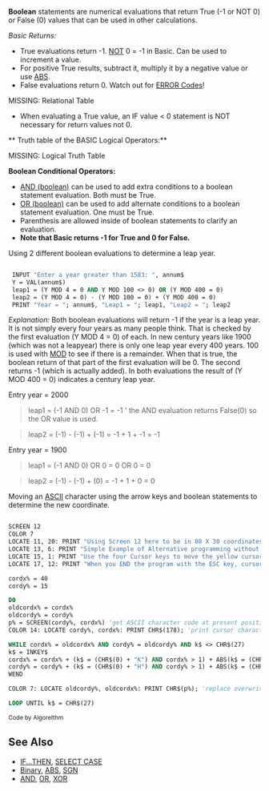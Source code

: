 **Boolean** statements are numerical evaluations that return True (-1 or NOT 0) or False (0) values that can be used in other calculations.

*Basic Returns:*

* True evaluations return -1. [NOT](NOT) 0 = -1 in Basic. Can be used to increment a value.
* For positive True results, subtract it, multiply it by a negative value or use [ABS](ABS).
* False evaluations return 0. Watch out for [ERROR Codes](ERROR-Codes)!

MISSING: Relational Table

* When evaluating a True value, an IF value < 0 statement is NOT necessary for return values not 0.

** Truth table of the BASIC Logical Operators:**

MISSING: Logical Truth Table

**Boolean Conditional Operators:**

* [AND (boolean)](AND-(boolean)) can be used to add extra conditions to a boolean statement evaluation. Both must be True.
* [OR (boolean)](OR-(boolean)) can be used to add alternate conditions to a boolean statement evaluation. One must be True.
* Parenthesis are allowed inside of boolean statements to clarify an evaluation.
* **Note that Basic returns -1 for True and 0 for False.**

Using 2 different boolean evaluations to determine a leap year.

```vb

 INPUT "Enter a year greater than 1583: ", annum$
 Y = VAL(annum$)
 leap1 = (Y MOD 4 = 0 AND Y MOD 100 <> 0) OR (Y MOD 400 = 0)
 leap2 = (Y MOD 4 = 0) - (Y MOD 100 = 0) + (Y MOD 400 = 0)
 PRINT "Year = "; annum$, "Leap1 = "; leap1, "Leap2 = "; leap2 

```

*Explanation:* Both boolean evaluations will return -1 if the year is a leap year. It is not simply every four years as many people think. That is checked by the first evaluation (Y MOD 4 = 0) of each. In new century years like 1900 (which was not a leapyear) there is only one leap year every 400 years. 100 is used with [MOD](MOD) to see if there is a remainder. When that is true, the boolean return of that part of the first evaluation will be 0. The second returns -1 (which is actually added). In both evaluations the result of (Y MOD 400 = 0) indicates a century leap year. 

Entry year = 2000

> leap1 = (-1 AND 0) OR -1 = -1 ' the AND evaluation returns False(0) so the OR value is used.

> leap2 = (-1) - (-1) + (-1) = -1 + 1 + -1 = -1

Entry year = 1900

>  leap1 = (-1 AND 0) OR 0 = 0 OR 0 = 0

>  leap2 = (-1) - (-1) + (0) = -1 + 1 + 0 = 0

Moving an [ASCII](ASCII) character using the arrow keys and boolean statements to determine the new coordinate.

```vb

SCREEN 12
COLOR 7
LOCATE 11, 20: PRINT "Using Screen 12 here to be in 80 X 30 coordinates mode"
LOCATE 13, 6: PRINT "Simple Example of Alternative programming without IF-THEN-ELSE Statements"
LOCATE 15, 1: PRINT "Use the four Cursor keys to move the yellow cursor, text will not be disturbed"
LOCATE 17, 12: PRINT "When you END the program with the ESC key, cursor will disappear"

cordx% = 40
cordy% = 15

DO
oldcordx% = cordx%
oldcordy% = cordy%
p% = SCREEN(cordy%, cordx%) 'get ASCII character code at present position
COLOR 14: LOCATE cordy%, cordx%: PRINT CHR$(178); 'print cursor character to position

WHILE cordx% = oldcordx% AND cordy% = oldcordy% AND k$ <> CHR$(27)
k$ = INKEY$
cordx% = cordx% + (k$ = (CHR$(0) + "K") AND cordx% > 1) + ABS(k$ = (CHR$(0) + "M") AND cordx% < 80)
cordy% = cordy% + (k$ = (CHR$(0) + "H") AND cordy% > 1) + ABS(k$ = (CHR$(0) + "P") AND cordy% < 30)
WEND

COLOR 7: LOCATE oldcordy%, oldcordx%: PRINT CHR$(p%); 'replace overwritten screen characters

LOOP UNTIL k$ = CHR$(27) 

```
<sub>Code by AlgoreIthm</sub>

## See Also
 
* [IF...THEN](IF...THEN), [SELECT CASE](SELECT-CASE)
* [Binary](Binary), [ABS](ABS), [SGN](SGN)
* [AND](AND), [OR](OR), [XOR](XOR)
